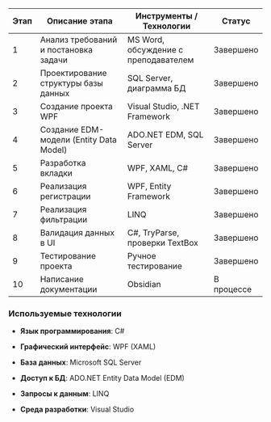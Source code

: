 | Этап | Описание этапа                          | Инструменты / Технологии             | Статус     |
| ---- | --------------------------------------- | ------------------------------------ | ---------- |
| 1    | Анализ требований и постановка задачи   | MS Word, обсуждение с преподавателем | Завершено  |
| 2    | Проектирование структуры базы данных    | SQL Server, диаграмма БД             | Завершено  |
| 3    | Создание проекта WPF                    | Visual Studio, .NET Framework        | Завершено  |
| 4    | Создание EDM-модели (Entity Data Model) | ADO.NET EDM, SQL Server              | Завершено  |
| 5    | Разработка вкладки                      | WPF, XAML, C#                        | Завершено  |
| 6    | Реализация регистрации                  | WPF, Entity Framework                | Завершено  |
| 7    | Реализация фильтрации                   | LINQ                                 | Завершено  |
| 8    | Валидация данных в UI                   | C#, TryParse, проверки TextBox       | Завершено  |
| 9    | Тестирование проекта                    | Ручное тестирование                  | Завершено  |
| 10   | Написание документации                  | Obsidian                             | В процессе |

### Используемые технологии

- **Язык программирования**: C#
    
- **Графический интерфейс**: WPF (XAML)
    
- **База данных**: Microsoft SQL Server
    
- **Доступ к БД**: ADO.NET Entity Data Model (EDM)
    
- **Запросы к данным**: LINQ
    
- **Среда разработки**: Visual Studio